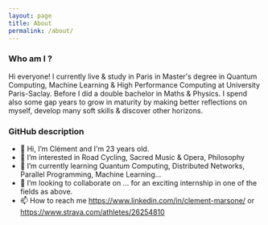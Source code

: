 ```yaml
---
layout: page
title: About
permalink: /about/
---
```


### Who am I ?

Hi everyone! I currently live & study in Paris in Master's degree in Quantum Computing, Machine Learning & High Performance Computing at University Paris-Saclay. Before I did a double bachelor in Maths & Physics. I spend also some gap years to grow in maturity by making better reflections on myself, develop many soft skills & discover other horizons.

### GitHub description

- 👋 Hi, I’m Clément and I'm 23 years old.
- 👀 I’m interested in Road Cycling, Sacred Music & Opera, Philosophy
- 🌱 I’m currently learning Quantum Computing, Distributed Networks, Parallel Programming, Machine Learning...
- 💞️ I’m looking to collaborate on ... for an exciting internship in one of the fields as above.
- 📫 How to reach me https://www.linkedin.com/in/clement-marsone/ or https://www.strava.com/athletes/26254810
